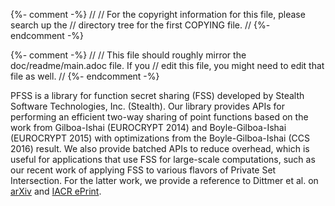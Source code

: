 {%- comment -%}
//
// For the copyright information for this file, please search up the
// directory tree for the first COPYING file.
//
{%- endcomment -%}

{%- comment -%}
//
// This file should roughly mirror the doc/readme/main.adoc file. If you
// edit this file, you might need to edit that file as well.
//
{%- endcomment -%}

PFSS is a library for function secret sharing (FSS) developed by Stealth
Software Technologies,&nbsp;Inc.&nbsp;(Stealth).
Our library provides APIs for performing an efficient two-way sharing of
point functions based on the work from Gilboa-Ishai (EUROCRYPT 2014) and
Boyle-Gilboa-Ishai (EUROCRYPT 2015) with optimizations from the
Boyle-Gilboa-Ishai (CCS 2016) result.
We also provide batched APIs to reduce overhead, which is useful for
applications that use FSS for large-scale computations, such as our
recent work of applying FSS to various flavors of Private Set
Intersection.
For the latter work, we provide a reference to Dittmer et al. on
[arXiv](https://arxiv.org/abs/2012.13053)
and
[IACR ePrint](https://eprint.iacr.org/2020/1599).
